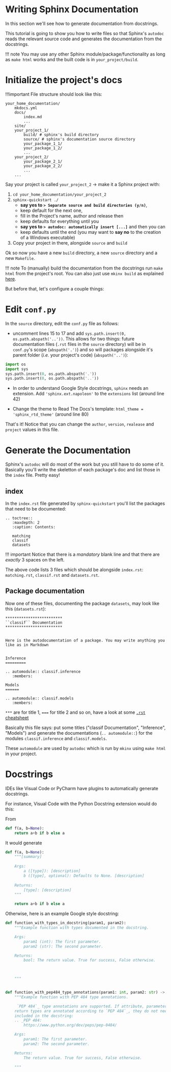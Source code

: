 # Writing Sphinx Documentation

In this section we'll see how to generate documentation from docstrings. 

This tutorial is going to show you how to write files so that Sphinx's `autodoc` reads the relevant source code and generates the documentation from the docstrings. 

!!! note
    You may use any other Sphinx module/package/functionality as long as `make html` works and the built code is in `your_project/build`.

# Initialize the project's docs

!!!important
    File structure should look like this:
```
your_home_documentation/
    mkdocs.yml
    docs/
        index.md
        ...
    site/
    your_project_1/
        build/ # sphinx's build directory
        source/ # sphinx's documentation source directory
        your_package_1_1/
        your_package_1_2/
        ...
    your_project_2/
        your_package_2_1/
        your_package_2_2/
        ...
    ...
```

Say your project is called `your_project_2` -> make it a Sphinx project with:

1. `cd your_home_documentation/your_project_2`
2. `sphinx-quickstart ./`
    * **say yes to `> Separate source and build directories (y/n)`**, 
    * keep default for the next one, 
    * fill in the Project's name, author and release then 
    * keep defaults for everything until you 
    * **say yes to `> autodoc: automatically insert [...]`** and then you can 
    * keep defaults until the end (you may want to **say no** to the creation of a Windows executable)
3. Copy your project in there, alongside `source` and `build`

Ok so now you have a new `build` directory, a new `source` directory and a new `Makefile`. 

!!! note
    To (manually) build the documentation from the docstrings run `make html` from the project's root. You can also just use `mkinx build` as explained [here](/help/How_To_Use_Mkinx#building-the-documentations).

But before that, let's configure a couple things:

# Edit `conf.py`

In the `source` directory, edit the `conf.py` file as follows:

* uncomment lines 15 to 17 and add `sys.path.insert(0, os.path.abspath('..'))`. This allows for two things: future documentation files (`.rst` files in the `source` directory) will be in `conf.py`'s scope (`abspath('.')`) and so will packages alongside it's parent folder (_i.e._ your project's code) (`abspath('..')`):
```python
import os
import sys
sys.path.insert(0, os.path.abspath('.'))
sys.path.insert(0, os.path.abspath('..'))
```

* In order to understand Google Style docstrings, `sphinx` needs an extension. Add `'sphinx.ext.napoleon'` to the `extensions` list (around line 42)

* Change the theme to Read The Docs's template: `html_theme = 'sphinx_rtd_theme'` (around line 80)

That's it! Notice that you can change the `author`, `version`, `realease` and `project` values in this file.

# Generate the Documentation

Sphinx's `autodoc` will do most of the work but you still have to do some of it. Basically you'll write the skeletton of each package's doc and list those in the `index` file. Pretty easy!

## index

In the `index.rst` file generated by `sphinx-quickstart` you'll list the packages that need to be documented:

```
.. toctree::
   :maxdepth: 2
   :caption: Contents:

   matching
   classif
   datasets
```
!!! important
    Notice that there is a _mandatory_ blank line and that there are _exactly_ 3 spaces on the left. 

The above code lists 3 files which should be alongside `index.rst`: `matching.rst`, `classif.rst` and `datasets.rst`.


## Package documentation

Now one of these files, documenting the package `datasets`, may look like this (`datasets.rst`):

```
*************************
``classif`` Documentation
*************************


Here is the autodocumentation of a package. You may write anything you like as in Markdown


Inference
=========

.. automodule:: classif.inference
   :members:

Models
======

.. automodule:: classif.models
   :members:

```

`***` are for title 1, `===` for title 2 and so on, have a look at some [`.rst` cheatsheet](https://github.com/ralsina/rst-cheatsheet/blob/master/rst-cheatsheet.rst)

Basically this file says: put some titles ("classif Documentation", "Inference", "Models") and generate the documentations (`.. automodule::`) for the modules `classif.inference` and `classif.models`. 

These `automodule` are used by `autodoc` which is run by `mkinx` using `make html` in your project.


# Docstrings

IDEs like Visual Code or PyCharm have plugins to automatically generate docstrings.

For instance, Visual Code with the Python Docstring extension would do this:

From
```python
def f(a, b=None):
    return a+b if b else a
```

It would generate 

```python
def f(a, b=None):
    """[summary]
    
    Args:
        a ([type]): [description]
        b ([type], optional): Defaults to None. [description]
    
    Returns:
        [type]: [description]
    """

    return a+b if b else a
```

 Otherwise, here is an example Google style docstring: 

```python
def function_with_types_in_docstring(param1, param2):
    """Example function with types documented in the docstring.

    Args:
        param1 (int): The first parameter.
        param2 (str): The second parameter.

    Returns:
        bool: The return value. True for success, False otherwise.

    

    """


def function_with_pep484_type_annotations(param1: int, param2: str) -> bool:
    """Example function with PEP 484 type annotations.

     `PEP 484`_ type annotations are supported. If attribute, parameter, and
    return types are annotated according to `PEP 484`_, they do not need to be
    included in the docstring:
    .. _PEP 484:
        https://www.python.org/dev/peps/pep-0484/

    Args:
        param1: The first parameter.
        param2: The second parameter.

    Returns:
        The return value. True for success, False otherwise.

    """

```